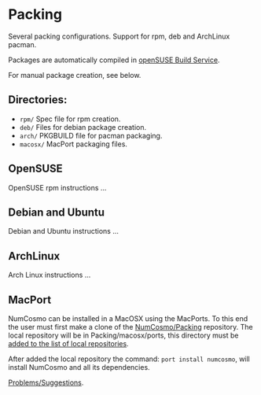 Packing
=======

Several packing configurations. Support for rpm, deb and ArchLinux pacman. 

Packages are automatically compiled in [openSUSE Build Service](https://build.opensuse.org/project/show/home:vitenti).

For manual package creation, see below.

Directories:
------------
* `rpm/` Spec file for rpm creation.
* `deb/` Files for debian package creation.
* `arch/` PKGBUILD file for pacman packaging.
* `macosx/` MacPort packaging files.

OpenSUSE
--------

OpenSUSE rpm instructions ...

Debian and Ubuntu
-----------------

Debian and Ubuntu instructions ...

ArchLinux
---------

Arch Linux instructions ...

MacPort
-------

NumCosmo can be installed in a MacOSX using the MacPorts. 
To this end the user must first make a clone of the [NumCosmo/Packing](https://github.com/NumCosmo/Packing) 
repository. The local repository will be in Packing/macosx/ports, this directory must be [added to the
list of local repositories](https://guide.macports.org/#development.local-repositories). 

After added the local repository the command: `port install numcosmo`, will install NumCosmo and all its
dependencies.

[Problems/Suggestions](https://github.com/NumCosmo/NumCosmo/issues).
